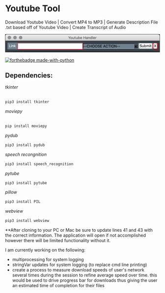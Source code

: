
# Youtube Tool
Download Youtube Video | Convert MP4 to MP3 | Generate Description File .txt based off of Youtube Video | Create Transcript of Audio

![Youtube GUI](https://github.com/lucascrlsn/hello/blob/master/Other/youtube_main.png)

[![forthebadge made-with-python](http://ForTheBadge.com/images/badges/made-with-python.svg)](https://www.python.org/)      

## Dependencies:

*tkinter*
```python

pip3 install tkinter
```
*moviepy*
```python

pip install moviepy
```
*pydub*
```python
pip3 install pydub
```
*speech recongnition*
```python
pip3 install speech_recognition
```
*pytube*
```python
pip3 install pytube
```
*pillow*
```python
pip3 install PIL
```
*webview*
```python
pip3 install webview
```

**After cloning to your PC or Mac be sure to update lines 41 and 43 with the correct information. The application will open if not accomplished however there will be limited functionality without it. 

I am currently working on the following:
- multiprocessing for system logging
- stringVar updates for system logging (to replace cmd line printing)
- create a process to measure download speeds of user's network several times during the session to refine average speed over time. this would be used to drive progress bar for downloads thus giving the user an estimated time of completion for their files
